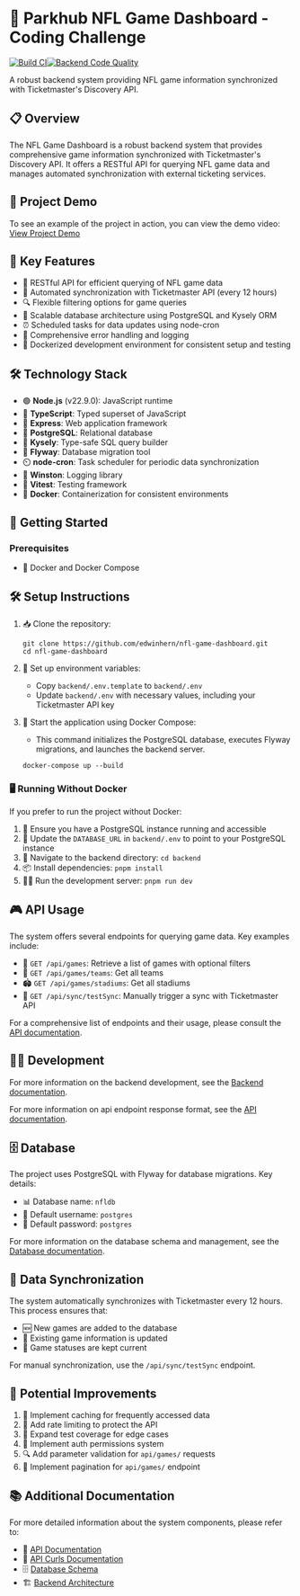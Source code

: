 # 🏈 Parkhub NFL Game Dashboard - Coding Challenge

[![Build CI](https://github.com/edwinhern/nfl-game-dashboard/actions/workflows/backend-ci.yml/badge.svg?branch=main)](https://github.com/edwinhern/nfl-game-dashboard/actions/workflows/backend-ci.yml)[![Backend Code Quality](https://github.com/edwinhern/nfl-game-dashboard/actions/workflows/backend-code-quality.yml/badge.svg?branch=main)](https://github.com/edwinhern/nfl-game-dashboard/actions/workflows/backend-code-quality.yml)

A robust backend system providing NFL game information synchronized with Ticketmaster's Discovery API.

## 📋 Overview

The NFL Game Dashboard is a robust backend system that provides comprehensive game information synchronized with Ticketmaster's Discovery API. It offers a RESTful API for querying NFL game data and manages automated synchronization with external ticketing services.

## 🎥 Project Demo

To see an example of the project in action, you can view the demo video:
[View Project Demo](https://photos.onedrive.com/share/814EB5940A8CC8AF!149046?cid=814EB5940A8CC8AF&resId=814EB5940A8CC8AF!149046&authkey=!AGSJl13Mt-p0s1Q&ithint=video&e=9kS8H1)

## 🌟 Key Features

- 🚀 RESTful API for efficient querying of NFL game data
- 🔄 Automated synchronization with Ticketmaster API (every 12 hours)
- 🔍 Flexible filtering options for game queries
- 🐘 Scalable database architecture using PostgreSQL and Kysely ORM
- ⏰ Scheduled tasks for data updates using node-cron
- 🚦 Comprehensive error handling and logging
- 🐳 Dockerized development environment for consistent setup and testing

## 🛠️ Technology Stack

- 🟢 **Node.js** (v22.9.0): JavaScript runtime
- 🔷 **TypeScript**: Typed superset of JavaScript
- 🚂 **Express**: Web application framework
- 🐘 **PostgreSQL**: Relational database
- 🔑 **Kysely**: Type-safe SQL query builder
- 🦋 **Flyway**: Database migration tool
- ⏲️ **node-cron**: Task scheduler for periodic data synchronization
- 📝 **Winston**: Logging library
- 🧪 **Vitest**: Testing framework
- 🐳 **Docker**: Containerization for consistent environments

## 🚀 Getting Started

### Prerequisites

- 🐳 Docker and Docker Compose

## 🛠️ Setup Instructions

1. 📥 Clone the repository:

   ```
   git clone https://github.com/edwinhern/nfl-game-dashboard.git
   cd nfl-game-dashboard
   ```

2. 🔑 Set up environment variables:

   - Copy `backend/.env.template` to `backend/.env`
   - Update `backend/.env` with necessary values, including your Ticketmaster API key

3. 🚀 Start the application using Docker Compose:

   - This command initializes the PostgreSQL database, executes Flyway migrations, and launches the backend server.

   ```
   docker-compose up --build
   ```

### 🖥️ Running Without Docker

If you prefer to run the project without Docker:

1. 🐘 Ensure you have a PostgreSQL instance running and accessible
2. 🔗 Update the `DATABASE_URL` in `backend/.env` to point to your PostgreSQL instance
3. 📂 Navigate to the backend directory: `cd backend`
4. 📦 Install dependencies: `pnpm install`
5. 🏃‍♂️ Run the development server: `pnpm run dev`

## 🎮 API Usage

The system offers several endpoints for querying game data. Key examples include:

- 🏉 `GET /api/games`: Retrieve a list of games with optional filters
- 👥 `GET /api/games/teams`: Get all teams
- 🏟️ `GET /api/games/stadiums`: Get all stadiums
- 🔄 `GET /api/sync/testSync`: Manually trigger a sync with Ticketmaster API

For a comprehensive list of endpoints and their usage, please consult the [API documentation](docs/API.md).

## 👩‍💻 Development

For more information on the backend development, see the [Backend documentation](docs/BACKEND.md).

For more information on api endpoint response format, see the [API documentation](docs/API.md).

## 🗄️ Database

The project uses PostgreSQL with Flyway for database migrations. Key details:

- 📊 Database name: `nfldb`
- 👤 Default username: `postgres`
- 🔑 Default password: `postgres`

For more information on the database schema and management, see the [Database documentation](docs/DATABASE.md).

## 🔄 Data Synchronization

The system automatically synchronizes with Ticketmaster every 12 hours. This process ensures that:

- 🆕 New games are added to the database
- 🔄 Existing game information is updated
- 🚦 Game statuses are kept current

For manual synchronization, use the `/api/sync/testSync` endpoint.

## 🚀 Potential Improvements

1. 🚀 Implement caching for frequently accessed data
2. 🛑 Add rate limiting to protect the API
3. 🧪 Expand test coverage for edge cases
4. 🔐 Implement auth permissions system
5. 🔍 Add parameter validation for `api/games/` requests
6. 📄 Implement pagination for `api/games/` endpoint

## 📚 Additional Documentation

For more detailed information about the system components, please refer to:

- 📘 [API Documentation](docs/API.md)
- 📘 [API Curls Documentation](docs/API.md)
- 🗄️ [Database Schema](docs/DATABASE.md)
- 🏗️ [Backend Architecture](docs/BACKEND.md)
